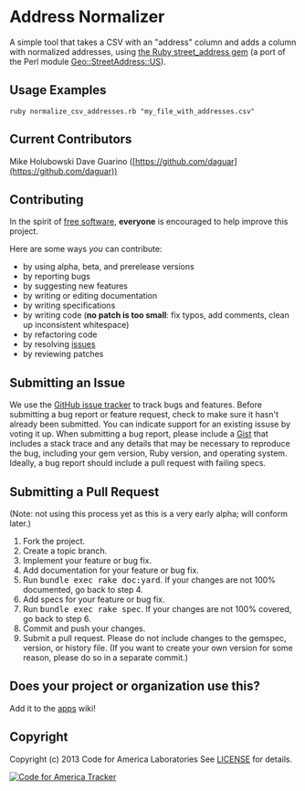 Address Normalizer
=======
A simple tool that takes a CSV with an "address" column and adds a column with normalized addresses, using [the Ruby street_address gem](https://github.com/derrek/street-address) (a port of the Perl module [Geo::StreetAddress::US](http://search.cpan.org/~sderle/Geo-StreetAddress-US-0.99/)).

Usage Examples
--------------

    ruby normalize_csv_addresses.rb "my_file_with_addresses.csv"

Current Contributors
--------------------
Mike Holubowski
Dave Guarino ([https://github.com/daguar](https://github.com/daguar))

Contributing
------------
In the spirit of [free software](http://www.fsf.org/licensing/essays/free-sw.html), **everyone** is encouraged to help improve this project.

Here are some ways *you* can contribute:

* by using alpha, beta, and prerelease versions
* by reporting bugs
* by suggesting new features
* by writing or editing documentation
* by writing specifications
* by writing code (**no patch is too small**: fix typos, add comments, clean up inconsistent whitespace)
* by refactoring code
* by resolving [issues](http://github.com/codeforamerica/cfa_template/issues)
* by reviewing patches

Submitting an Issue
-------------------
We use the [GitHub issue tracker](http://github.com/codeforamerica/cfa_template/issues) to track bugs and
features. Before submitting a bug report or feature request, check to make sure it hasn't already
been submitted. You can indicate support for an existing issuse by voting it up. When submitting a
bug report, please include a [Gist](http://gist.github.com/) that includes a stack trace and any
details that may be necessary to reproduce the bug, including your gem version, Ruby version, and
operating system. Ideally, a bug report should include a pull request with failing specs.

Submitting a Pull Request
-------------------------
(Note: not using this process yet as this is a very early alpha; will conform later.)
1. Fork the project.
2. Create a topic branch.
3. Implement your feature or bug fix.
4. Add documentation for your feature or bug fix.
5. Run <tt>bundle exec rake doc:yard</tt>. If your changes are not 100% documented, go back to step 4.
6. Add specs for your feature or bug fix.
7. Run <tt>bundle exec rake spec</tt>. If your changes are not 100% covered, go back to step 6.
8. Commit and push your changes.
9. Submit a pull request. Please do not include changes to the gemspec, version, or history file. (If you want to create your own version for some reason, please do so in a separate commit.)

Does your project or organization use this?
------------------------------------------
Add it to the [apps](http://github.com/codeforamerica/cfa_template/wiki/apps) wiki!

Copyright
---------
Copyright (c) 2013 Code for America Laboratories
See [LICENSE](https://github.com/codeforamerica/cfa_template/blob/master/LICENSE.mkd) for details.

[![Code for America Tracker](http://stats.codeforamerica.org/codeforamerica/cfa_template.png)](http://stats.codeforamerica.org/projects/cfa_template)


